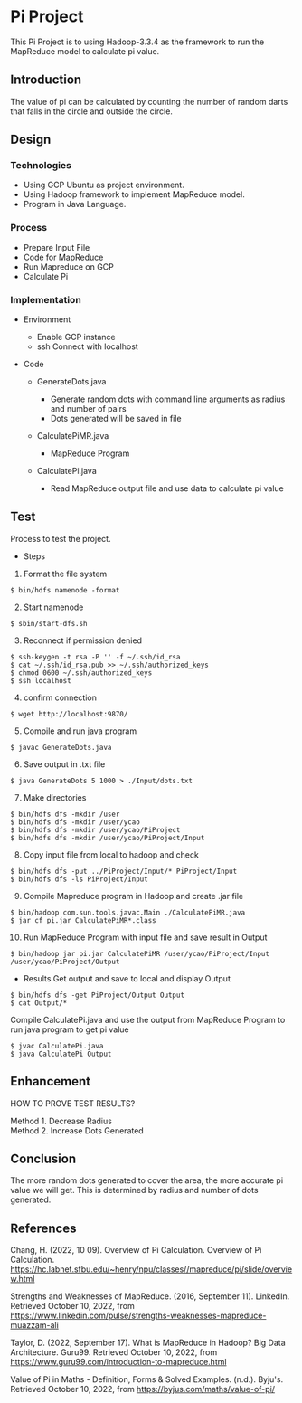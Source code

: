 # Pi Project

This Pi Project is to using Hadoop-3.3.4 as the framework to run the MapReduce model to calculate pi value. 

## Introduction

The value of pi can be calculated by counting the number of random darts that  falls in the circle and outside the circle. 


## Design

### Technologies

* Using GCP Ubuntu as project environment. 
* Using Hadoop framework to implement MapReduce model.
* Program in Java Language.


### Process

* Prepare Input File
* Code for MapReduce
* Run Mapreduce on GCP
* Calculate Pi


### Implementation

* Environment
    * Enable GCP instance
    * ssh Connect with localhost
* Code

   * GenerateDots.java
      * Generate random dots with command line arguments as radius and number of pairs
      * Dots generated will be saved in file

   * CalculatePiMR.java
      * MapReduce Program

   * CalculatePi.java
      * Read MapReduce output file and use data to calculate pi value

## Test

Process to test the project.

* Steps
1. Format the file system
```
$ bin/hdfs namenode -format
```
   
2. Start namenode
```
$ sbin/start-dfs.sh
```

3. Reconnect if permission denied
```
$ ssh-keygen -t rsa -P '' -f ~/.ssh/id_rsa
$ cat ~/.ssh/id_rsa.pub >> ~/.ssh/authorized_keys
$ chmod 0600 ~/.ssh/authorized_keys
$ ssh localhost
```

4. confirm connection
```
$ wget http://localhost:9870/
```

5. Compile and run java program
```
$ javac GenerateDots.java
```

6. Save output in .txt file
```
$ java GenerateDots 5 1000 > ./Input/dots.txt
```

7. Make directories
```
$ bin/hdfs dfs -mkdir /user
$ bin/hdfs dfs -mkdir /user/ycao
$ bin/hdfs dfs -mkdir /user/ycao/PiProject
$ bin/hdfs dfs -mkdir /user/ycao/PiProject/Input
```

8. Copy input file from local to hadoop and check
```
$ bin/hdfs dfs -put ../PiProject/Input/* PiProject/Input
$ bin/hdfs dfs -ls PiProject/Input
```

9. Compile Mapreduce program in Hadoop and create .jar file
```
$ bin/hadoop com.sun.tools.javac.Main ./CalculatePiMR.java
$ jar cf pi.jar CalculatePiMR*.class
```

10. Run MapReduce Program with input file and save result in Output
```
$ bin/hadoop jar pi.jar CalculatePiMR /user/ycao/PiProject/Input /user/ycao/PiProject/Output
```


* Results
Get output and save to local and display Output
```
$ bin/hdfs dfs -get PiProject/Output Output
$ cat Output/*
```

Compile CalculatePi.java and use the output from MapReduce Program to run java program to get pi value
```
$ jvac CalculatePi.java
$ java CalculatePi Output
```



## Enhancement

HOW TO PROVE TEST RESULTS?

Method 1. Decrease Radius  
Method 2. Increase Dots Generated


## Conclusion
The more random dots generated to cover the area, the more accurate pi value we will get. This is determined by radius and number of dots generated.


## References

Chang, H. (2022, 10 09). Overview of Pi Calculation. Overview of Pi Calculation. https://hc.labnet.sfbu.edu/~henry/npu/classes//mapreduce/pi/slide/overview.html   

Strengths and Weaknesses of MapReduce. (2016, September 11). LinkedIn. Retrieved October 10, 2022, from https://www.linkedin.com/pulse/strengths-weaknesses-mapreduce-muazzam-ali 

Taylor, D. (2022, September 17). What is MapReduce in Hadoop? Big Data Architecture. Guru99. Retrieved October 10, 2022, from https://www.guru99.com/introduction-to-mapreduce.html 

Value of Pi in Maths - Definition, Forms & Solved Examples. (n.d.). Byju's. Retrieved October 10, 2022, from https://byjus.com/maths/value-of-pi/  
